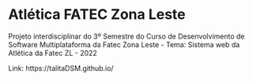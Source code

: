 <!DOCTYPE html>
<html>
<body>
<h1> Atlética FATEC Zona Leste </h1>
<p>Projeto interdisciplinar do 3º Semestre do Curso de Desenvolvimento de Software Multiplataforma da Fatec Zona Leste - Tema: Sistema web da Atlética da Fatec ZL - 2022</p>


<p>Link: https://talitaDSM.github.io/ </p>
</body>
</html>
